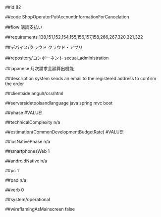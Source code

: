 ##id
82

##code
ShopOperatorPutAccountInformationForCancelation

##flow
購読支払い

##requirements
138,151,152,154,155,156,157,158,266,267,320,321,322

##デバイス/クラウド
クラウド・アプリ

##repository/コンポーネント
secual_administration

##japanese
月次請求金額算出機能

##description
system sends an email to the registered address to confirm the order

##clientside
angulr/css/html

##serversidetoolsandlanguage
java spring mvc boot

##phase
#VALUE!

##technicalComplexity
n/a

##estimation(CommonDevelopmentBudgetRate)
#VALUE!

##iosNativePhase
n/a

##smartphonesWeb
1

##androidNative
n/a

##pc
1

##pad
n/a

##verb
0

##system/operational


##wireflamingAsMainscreen
false